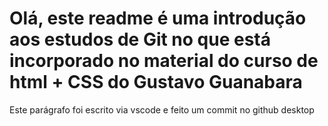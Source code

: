 # Olá, este readme é uma introdução aos estudos de Git no que está incorporado no material do curso de html + CSS do Gustavo Guanabara

Este parágrafo foi escrito via vscode e feito um commit no github desktop